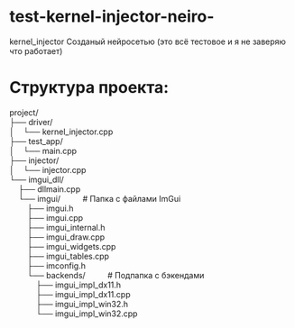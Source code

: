 # test-kernel-injector-neiro-
kernel_injector Созданый нейросетью (это всё тестовое и я не заверяю что работает)

# Структура проекта:

project/<br>
├── driver/<br>
│&nbsp;&nbsp;&nbsp;&nbsp;└── kernel_injector.cpp<br>
├── test_app/<br>
│&nbsp;&nbsp;&nbsp;&nbsp;└── main.cpp<br>
├── injector/<br>
│&nbsp;&nbsp;&nbsp;&nbsp;└── injector.cpp<br>
└── imgui_dll/<br>
&nbsp;&nbsp;&nbsp;&nbsp;├── dllmain.cpp<br>
&nbsp;&nbsp;&nbsp;&nbsp;└── imgui/ &nbsp;&nbsp;&nbsp;&nbsp;&nbsp;&nbsp;&nbsp;&nbsp; # Папка с файлами ImGui<br>
&nbsp;&nbsp;&nbsp;&nbsp;&nbsp;&nbsp;&nbsp;&nbsp;├── imgui.h<br>
&nbsp;&nbsp;&nbsp;&nbsp;&nbsp;&nbsp;&nbsp;&nbsp;├── imgui.cpp<br>
&nbsp;&nbsp;&nbsp;&nbsp;&nbsp;&nbsp;&nbsp;&nbsp;├── imgui_internal.h<br>
&nbsp;&nbsp;&nbsp;&nbsp;&nbsp;&nbsp;&nbsp;&nbsp;├── imgui_draw.cpp<br>
&nbsp;&nbsp;&nbsp;&nbsp;&nbsp;&nbsp;&nbsp;&nbsp;├── imgui_widgets.cpp<br>
&nbsp;&nbsp;&nbsp;&nbsp;&nbsp;&nbsp;&nbsp;&nbsp;├── imgui_tables.cpp<br>
&nbsp;&nbsp;&nbsp;&nbsp;&nbsp;&nbsp;&nbsp;&nbsp;├── imconfig.h<br>
&nbsp;&nbsp;&nbsp;&nbsp;&nbsp;&nbsp;&nbsp;&nbsp;└── backends/ &nbsp;&nbsp;&nbsp;&nbsp;&nbsp;&nbsp;&nbsp;&nbsp; # Подпапка с бэкендами<br>
&nbsp;&nbsp;&nbsp;&nbsp;&nbsp;&nbsp;&nbsp;&nbsp;&nbsp;&nbsp;&nbsp;&nbsp;├── imgui_impl_dx11.h<br>
&nbsp;&nbsp;&nbsp;&nbsp;&nbsp;&nbsp;&nbsp;&nbsp;&nbsp;&nbsp;&nbsp;&nbsp;├── imgui_impl_dx11.cpp<br>
&nbsp;&nbsp;&nbsp;&nbsp;&nbsp;&nbsp;&nbsp;&nbsp;&nbsp;&nbsp;&nbsp;&nbsp;├── imgui_impl_win32.h<br>
&nbsp;&nbsp;&nbsp;&nbsp;&nbsp;&nbsp;&nbsp;&nbsp;&nbsp;&nbsp;&nbsp;&nbsp;└── imgui_impl_win32.cpp<br>

